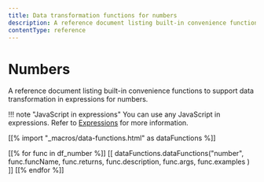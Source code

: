 ```yaml
---
title: Data transformation functions for numbers
description: A reference document listing built-in convenience functions to support data transformation in expressions for numbers.
contentType: reference
---
```


# Numbers

A reference document listing built-in convenience functions to support data transformation in expressions for numbers.

!!! note "JavaScript in expressions"
		You can use any JavaScript in expressions. Refer to [Expressions](/code/understand-expressions/) for more information.

[[% import "_macros/data-functions.html" as dataFunctions %]]

[[% for func in df_number %]]
[[ dataFunctions.dataFunctions("number", func.funcName, func.returns, func.description, func.args, func.examples ) ]]
[[% endfor %]]
